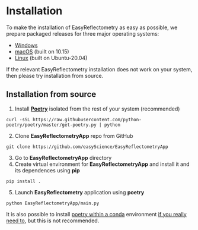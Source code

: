 # Installation

To make the installation of EasyReflectometry as easy as possible, we prepare packaged releases for three major operating systems: 

- [Windows](https://github.com/easyScience/EasyReflectometryApp/releases/download/v0.0.10-beta/EasyReflectometry_Windows_x86-32_v0.0.10-beta.exe)
- [macOS](https://github.com/easyScience/EasyReflectometryApp/releases/download/v0.0.10-beta/EasyReflectometry_macOS_x86-64_v0.0.10-beta.zip) (built on 10.15)
- [Linux](https://github.com/easyScience/EasyReflectometryApp/releases/download/v0.0.10-beta/EasyReflectometry_Linux_x86-64_v0.0.10-beta.zip) (built on Ubuntu-20.04)

If the relevant EasyReflectometry installation does not work on your system, then please try installation from source. 

## Installation from source

1. Install [**Poetry**](https://python-poetry.org/docs/) isolated from the rest of your system (recommended)
  ```
  curl -sSL https://raw.githubusercontent.com/python-poetry/poetry/master/get-poetry.py | python
  ```
2. Clone **EasyReflectometryApp** repo from GitHub
  ```
  git clone https://github.com/easyScience/EasyReflectometryApp
  ```
3. Go to **EasyReflectometryApp** directory
4. Create virtual environment for **EasyReflectometryApp** and install it and its dependences using **pip** 
  ```
  pip install .
  ```  
5. Launch **EasyReflectometry** application using **poetry**
  ```
  python EasyReflectometryApp/main.py
  ```

It is also possible to install [poetry within a conda](https://anaconda.org/conda-forge/poetry) environment [if you really need to](https://xkcd.com/1987/), but this is not recommended.
